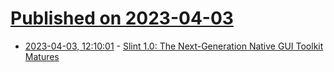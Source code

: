 # [Published on 2023-04-03](index.md)

* [2023-04-03, 12:10:01](https://lobste.rs/s/z5oswo/slint_1_0_next_generation_native_gui) - [Slint 1.0: The Next-Generation Native GUI Toolkit Matures](https://slint-ui.com/blog/announcing-slint-1.0.html)
